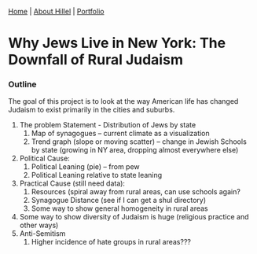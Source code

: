 [Home](https://hhochszt.github.io/94870-Portfolio) | [About Hillel](AboutHillel.md) | [Portfolio](Portfolio.md)

# Why Jews Live in New York: The Downfall of Rural Judaism

### Outline
The goal of this project is to look at the way American life has changed Judaism to exist primarily in the cities and suburbs.

1.	The problem Statement - Distribution of Jews by state
      1.	Map of synagogues – current climate as a visualization
      1.	Trend graph (slope or moving scatter) – change in Jewish Schools by state (growing in NY area, dropping almost everywhere else)
1.	Political Cause:
      1.	Political Leaning (pie) – from pew
      1.	Political Leaning relative to state leaning
1.	Practical Cause (still need data):
      1.	Resources (spiral away from rural areas, can use schools again?
      1.	Synagogue Distance (see if I can get a shul directory)
      1.	Some way to show general homogeneity in rural areas
1.	Some way to show diversity of Judaism is huge (religious practice and other ways)
1.	Anti-Semitism
      1.	Higher incidence of hate groups in rural areas???

